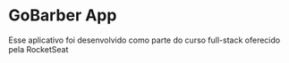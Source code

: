 # GoBarber App

Esse aplicativo foi desenvolvido como parte do curso full-stack oferecido pela RocketSeat